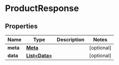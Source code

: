 # ProductResponse

## Properties
Name | Type | Description | Notes
------------ | ------------- | ------------- | -------------
**meta** | [**Meta**](Meta.md) |  |  [optional]
**data** | [**List&lt;Data&gt;**](Data.md) |  |  [optional]
